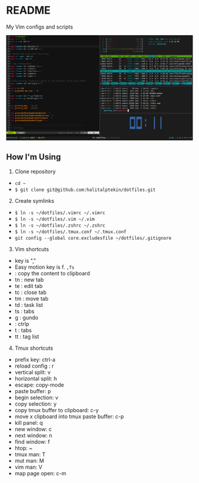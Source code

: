 README
======

My Vim configs and scripts

[![MyPc](mypc.png)](http://github.com/halitalptekin/dotfiles)

How I'm Using
-------------

1. Clone repository
  * `cd ~`
  * `$ git clone git@github.com:halitalptekin/dotfiles.git`

2. Create symlinks
  * `$ ln -s ~/dotfiles/.vimrc ~/.vimrc`
  * `$ ln -s ~/dotfiles/.vim ~/.vim`
  * `$ ln -s ~/dotfiles/.zshrc ~/.zshrc`
  * `$ ln -s ~/dotfiles/.tmux.conf ~/.tmux.conf`
  * `git config --global core.excludesfile ~/dotfiles/.gitignore`

3. Vim shortcuts
  * <Leader> key is ","
  * Easy motion key is <Leader>f. `,fs`
  * <C-c> : copy the content to clipboard
  * <Leader>tn : new tab
  * <Leader>te : edit tab
  * <Leader>tc : close tab
  * <Leader>tm : move tab
  * <Leader>td : task list
  * <Leader>ts : tabs
  * <Leader>g  : gundo
  * <c-f>      : ctrlp
  * <Leader>t  : tabs
  * tt         : tag list

4. Tmux shortcuts
  * prefix key: ctrl-a
  * reload config : r
  * vertical split: v
  * horizontal split: h
  * escape: copy-mode
  * paste buffer: p
  * begin selection: v
  * copy selection: y
  * copy tmux buffer to clipboard: c-y
  * move x clipboard into tmux paste buffer: c-p
  * kill panel: q
  * new window: c
  * next window: n
  * find window: f
  * htop: ~
  * tmux man: T
  * mut man: M
  * vim man: V
  * map page open: c-m
